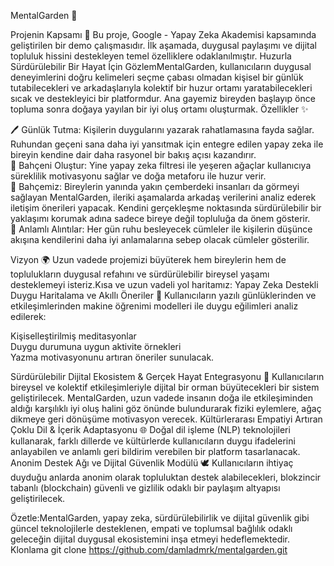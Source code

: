 MentalGarden 🌿

Projenin Kapsamı 🧩
Bu proje, Google - Yapay Zeka Akademisi kapsamında geliştirilen bir demo çalışmasıdır. İlk aşamada, duygusal paylaşımı ve dijital topluluk hissini destekleyen temel özelliklere odaklanılmıştır.
Huzurla Sürdürülebilir Bir Hayat İçin GözlemMentalGarden, kullanıcıların duygusal deneyimlerini doğru kelimeleri seçme çabası olmadan kişisel bir günlük tutabilecekleri ve arkadaşlarıyla kolektif bir huzur ortamı yaratabilecekleri sıcak ve destekleyici bir platformdur. Ana gayemiz bireyden başlayıp önce topluma sonra doğaya yayılan bir iyi oluş ortamı oluşturmak.
Özellikler ✨

🖊️ Günlük Tutma: Kişilerin duygularını yazarak rahatlamasına fayda sağlar. Ruhundan geçeni sana daha iyi yansıtmak için entegre edilen yapay zeka ile bireyin kendine dair daha rasyonel bir bakış açısı kazandırır.  
🌳 Bahçeni Oluştur: Yine yapay zeka filtresi ile yeşeren ağaçlar kullanıcıya süreklilik motivasyonu sağlar ve doğa metaforu ile huzur verir.  
🤝 Bahçemiz: Bireylerin yanında yakın çemberdeki insanları da görmeyi sağlayan MentalGarden, ileriki aşamalarda arkadaş verilerini analiz ederek iletişim önerileri yapacak. Kendini gerçekleşme noktasında sürdürülebilir bir yaklaşımı korumak adına sadece bireye değil topluluğa da önem gösterir.  
💬 Anlamlı Alıntılar: Her gün ruhu besleyecek cümleler ile kişilerin düşünce akışına kendilerini daha iyi anlamalarına sebep olacak cümleler gösterilir.

Vizyon 🌍
Uzun vadede projemizi büyüterek hem bireylerin hem de toplulukların duygusal refahını ve sürdürülebilir bireysel yaşamı desteklemeyi isteriz.Kısa ve uzun vadeli yol haritamız:
Yapay Zeka Destekli Duygu Haritalama ve Akıllı Öneriler 🤖
Kullanıcıların yazılı günlüklerinden ve etkileşimlerinden makine öğrenimi modelleri ile duygu eğilimleri analiz edilerek:  

Kişiselleştirilmiş meditasyonlar  
Duygu durumuna uygun aktivite örnekleri  
Yazma motivasyonunu artıran öneriler sunulacak.

Sürdürülebilir Dijital Ekosistem & Gerçek Hayat Entegrasyonu 🌱
Kullanıcıların bireysel ve kolektif etkileşimleriyle dijital bir orman büyütecekleri bir sistem geliştirilecek. MentalGarden, uzun vadede insanın doğa ile etkileşiminden aldığı karşılıklı iyi oluş halini göz önünde bulundurarak fiziki eylemlere, ağaç dikmeye geri dönüşüme motivasyon verecek.
Kültürlerarası Empatiyi Artıran Çoklu Dil & İçerik Adaptasyonu 🌐
Doğal dil işleme (NLP) teknolojileri kullanarak, farklı dillerde ve kültürlerde kullanıcıların duygu ifadelerini anlayabilen ve anlamlı geri bildirim verebilen bir platform tasarlanacak.
Anonim Destek Ağı ve Dijital Güvenlik Modülü 🕊️
Kullanıcıların ihtiyaç duyduğu anlarda anonim olarak topluluktan destek alabilecekleri, blokzincir tabanlı (blockchain) güvenli ve gizlilik odaklı bir paylaşım altyapısı geliştirilecek.

Özetle:MentalGarden, yapay zeka, sürdürülebilirlik ve dijital güvenlik gibi güncel teknolojilerle desteklenen, empati ve toplumsal bağlılık odaklı geleceğin dijital duygusal ekosistemini inşa etmeyi hedeflemektedir.
Klonlama
git clone https://github.com/damladmrk/mentalgarden.git


